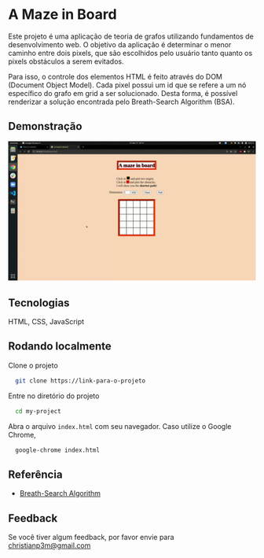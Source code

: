 
# A Maze in Board
Este projeto é uma aplicação de teoria de grafos utilizando
fundamentos de desenvolvimento web. O objetivo da aplicação é determinar
o menor caminho entre dois pixels, que são escolhidos pelo usuário
tanto quanto os pixels obstáculos a serem evitados.

Para isso, o controle dos elementos HTML
é feito através do DOM
(Document Object Model). Cada pixel possui um id que se refere a um nó
específico do grafo
em grid a ser solucionado. Desta forma, é possível renderizar a solução
encontrada pelo Breath-Search Algorithm (BSA).
 

## Demonstração

<img src="a-maze-in-board-demo.gif" width="600px" alt="A Maze in Board Demo">


## Tecnologias

HTML, CSS, JavaScript


## Rodando localmente

Clone o projeto

```bash
  git clone https://link-para-o-projeto
```

Entre no diretório do projeto

```bash
  cd my-project
```

Abra o arquivo `index.html` com seu navegador. Caso utilize o Google Chrome,

```bash
  google-chrome index.html
```

## Referência

 - [Breath-Search Algorithm](https://levelup.gitconnected.com/finding-the-shortest-path-in-javascript-pt-1-breadth-first-search-67ae4653dbec)


## Feedback

Se você tiver algum feedback, por favor envie para christianp3m@gmail.com